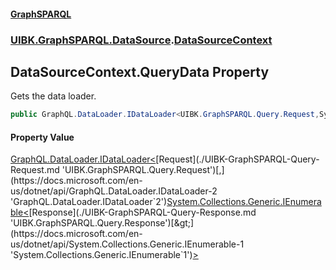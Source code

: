 #### [GraphSPARQL](./index.md 'index')
### [UIBK.GraphSPARQL.DataSource](./UIBK-GraphSPARQL-DataSource.md 'UIBK.GraphSPARQL.DataSource').[DataSourceContext](./UIBK-GraphSPARQL-DataSource-DataSourceContext.md 'UIBK.GraphSPARQL.DataSource.DataSourceContext')
## DataSourceContext.QueryData Property
Gets the data loader.  
```csharp
public GraphQL.DataLoader.IDataLoader<UIBK.GraphSPARQL.Query.Request,System.Collections.Generic.IEnumerable<UIBK.GraphSPARQL.Query.Response>> QueryData { get; }
```
#### Property Value
[GraphQL.DataLoader.IDataLoader&lt;](https://docs.microsoft.com/en-us/dotnet/api/GraphQL.DataLoader.IDataLoader-2 'GraphQL.DataLoader.IDataLoader`2')[Request](./UIBK-GraphSPARQL-Query-Request.md 'UIBK.GraphSPARQL.Query.Request')[,](https://docs.microsoft.com/en-us/dotnet/api/GraphQL.DataLoader.IDataLoader-2 'GraphQL.DataLoader.IDataLoader`2')[System.Collections.Generic.IEnumerable&lt;](https://docs.microsoft.com/en-us/dotnet/api/System.Collections.Generic.IEnumerable-1 'System.Collections.Generic.IEnumerable`1')[Response](./UIBK-GraphSPARQL-Query-Response.md 'UIBK.GraphSPARQL.Query.Response')[&gt;](https://docs.microsoft.com/en-us/dotnet/api/System.Collections.Generic.IEnumerable-1 'System.Collections.Generic.IEnumerable`1')[&gt;](https://docs.microsoft.com/en-us/dotnet/api/GraphQL.DataLoader.IDataLoader-2 'GraphQL.DataLoader.IDataLoader`2')  
